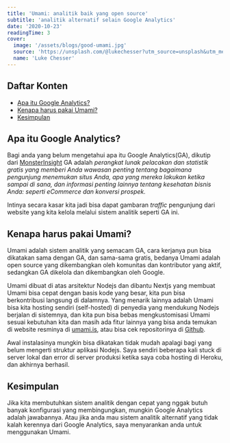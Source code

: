 ```yaml
---
title: 'Umami: analitik baik yang open source'
subtitle: 'analitik alternatif selain Google Analytics'
date: '2020-10-23'
readingTime: 3
cover:
  image: '/assets/blogs/good-umami.jpg'
  source: 'https://unsplash.com/@lukechesser?utm_source=unsplash&utm_medium=referral&utm_content=creditCopyText'
  name: 'Luke Chesser'
---
```


## Daftar Konten

- [Apa itu Google Analytics?](#apa-itu-google-analytics)
- [Kenapa harus pakai Umami?](#kenapa-harus-pakai-umami)
- [Kesimpulan](#kesimpulan)

## <a name='apa-itu-google-analytics'>Apa itu Google Analytics?</a>

Bagi anda yang belum mengetahui apa itu Google Analytics(GA), dikutip dari [MonsterInsight](https://www.monsterinsights.com/docs/what-is-google-analytics/) GA adalah _perangkat lunak pelacakan dan statistik gratis yang memberi Anda wawasan penting tentang bagaimana pengunjung menemukan situs Anda, apa yang mereka lakukan ketika sampai di sana, dan informasi penting lainnya tentang kesehatan bisnis Anda: seperti eCommerce dan konversi prospek._

Intinya secara kasar kita jadi bisa dapat gambaran _traffic_ pengunjung dari website yang kita kelola melalui sistem analitik seperti GA ini.

## <a name='kenapa-harus-pakai-umami'>Kenapa harus pakai Umami?</a>

Umami adalah sistem analitik yang semacam GA, cara kerjanya pun bisa dikatakan sama dengan GA, dan sama-sama gratis, bedanya Umami adalah open source yang dikembangkan oleh komunitas dan kontributor yang aktif, sedangkan GA dikelola dan dikembangkan oleh Google.

Umami dibuat di atas arsitektur Nodejs dan dibantu Nextjs yang membuat Umami bisa cepat dengan basis kode yang besar, kita pun bisa berkontribusi langsung di dalamnya. Yang menarik lainnya adalah Umami bisa kita hosting sendiri (self-hosted) di penyedia yang mendukung Nodejs berjalan di sistemnya, dan kita pun bisa bebas mengkustomisasi Umami sesuai kebutuhan kita dan masih ada fitur lainnya yang bisa anda temukan di website resminya di [umami.is](https://umami.is/), atau bisa cek repositorinya di [Github](https://github.com/mikecao/umami).

Awal instalasinya mungkin bisa dikatakan tidak mudah apalagi bagi yang belum mengerti struktur aplikasi Nodejs. Saya sendiri beberapa kali stuck di server lokal dan error di server produksi ketika saya coba hosting di Heroku, dan akhirnya berhasil.

## <a name='kesimpulan'>Kesimpulan</a>

Jika kita membutuhkan sistem analitik dengan cepat yang nggak butuh banyak konfigurasi yang membingungkan, mungkin Google Analytics adalah jawabannya. Atau jika anda mau sistem analitik alternatif yang tidak kalah kerennya dari Google Analytics, saya menyarankan anda untuk menggunakan Umami.
